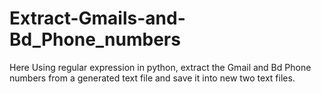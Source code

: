 # Extract-Gmails-and-Bd_Phone_numbers
Here Using regular expression in python, extract the Gmail and Bd Phone numbers from a generated text file and save it into new two text files.
